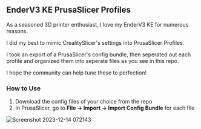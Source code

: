 ## EnderV3 KE PrusaSlicer Profiles
As a seasoned 3D printer enthusiast, I love my EnderV3 KE for numerous reasons.

I did my best to mimic CrealitySlicer's settings into PrusaSlicer Profiles. 

I took an export of a PrusaSlicer's config bundle, then seperated out each profile and organized them into seperate files as you see in this repo. 

I hope the community can help tune these to perfection!

### How to Use
1. Download the config files of your choice from the repo
2. In PrusaSlicer, go to **File -> Import -> Import Config Bundle** for each file

![Screenshot 2023-12-14 072143](https://github.com/eb2292/enderv3ke-prusaslicer/assets/46068962/b6fc725c-e567-46d7-a5c7-9247b13c4863)
